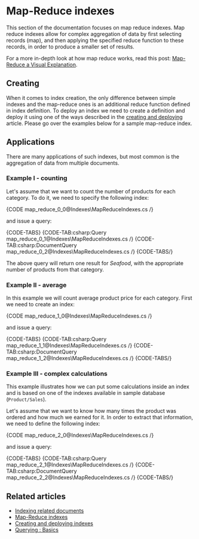 # Map-Reduce indexes

This section of the documentation focuses on map reduce indexes. Map reduce indexes allow for complex aggregation of data by first selecting records (map), and then applying the specified reduce function to these records, in order to produce a smaller set of results.

For a more in-depth look at how map reduce works, read this post: [Map-Reduce a Visual Explanation](http://ayende.com/blog/4435/map-reduce-a-visual-explanation).

## Creating

When it comes to index creation, the only difference between simple indexes and the map-reduce ones is an additional reduce function defined in index definition. To deploy an index we need to create a definition and deploy it using one of the ways described in the [creating and deploying](../indexes/creating-and-deploying) article. Please go over the examples below for a sample map-reduce index.

## Applications

There are many applications of such indexes, but most common is the aggregation of data from multiple documents.

### Example I - counting

Let's assume that we want to count the number of products for each category. To do it, we need to specify the following index:

{CODE map_reduce_0_0@Indexes\MapReduceIndexes.cs /}

and issue a query:

{CODE-TABS}
{CODE-TAB:csharp:Query map_reduce_0_1@Indexes\MapReduceIndexes.cs /}
{CODE-TAB:csharp:DocumentQuery map_reduce_0_2@Indexes\MapReduceIndexes.cs /}
{CODE-TABS/}

The above query will return one result for _Seafood_, with the appropriate number of products from that category.

### Example II - average

In this example we will count average product price for each category. First we need to create an index:

{CODE map_reduce_1_0@Indexes\MapReduceIndexes.cs /}

and issue a query:

{CODE-TABS}
{CODE-TAB:csharp:Query map_reduce_1_1@Indexes\MapReduceIndexes.cs /}
{CODE-TAB:csharp:DocumentQuery map_reduce_1_2@Indexes\MapReduceIndexes.cs /}
{CODE-TABS/}

### Example III - complex calculations

This example illustrates how we can put some calculations inside an index and is based on one of the indexes available in sample database (`Product/Sales`).

Let's assume that we want to know how many times the product was ordered and how much we earned for it. In order to extract that information, we need to define the following index:

{CODE map_reduce_2_0@Indexes\MapReduceIndexes.cs /}

and issue a query:

{CODE-TABS}
{CODE-TAB:csharp:Query map_reduce_2_1@Indexes\MapReduceIndexes.cs /}
{CODE-TAB:csharp:DocumentQuery map_reduce_2_2@Indexes\MapReduceIndexes.cs /}
{CODE-TABS/}

## Related articles

- [Indexing related documents](../indexes/indexing-related-documents)
- [Map-Reduce indexes](../indexes/map-reduce-indexes)
- [Creating and deploying indexes](../indexes/creating-and-deploying)
- [Querying : Basics](../indexes/querying/basics)

